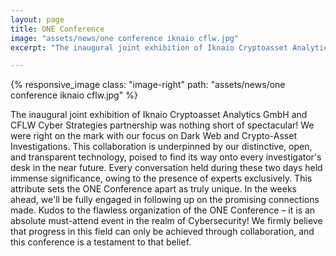 ```yaml
---
layout: page
title: ONE Conference
image: "assets/news/one conference iknaio cflw.jpg"
excerpt: "The inaugural joint exhibition of Iknaio Cryptoasset Analytics GmbH and CFLW Cyber Strategies partnership at ONE Conference."

---
```

{% responsive_image class: "image-right" path: "assets/news/one conference iknaio cflw.jpg" %}

The inaugural joint exhibition of Iknaio Cryptoasset Analytics GmbH and CFLW Cyber Strategies partnership was nothing short of spectacular! We were right on the mark with our focus on Dark Web and Crypto-Asset Investigations. This collaboration is underpinned by our distinctive, open, and transparent technology, poised to find its way onto every investigator's desk in the near future.
Every conversation held during these two days held immense significance, owing to the presence of experts exclusively. This attribute sets the ONE Conference apart as truly unique. In the weeks ahead, we'll be fully engaged in following up on the promising connections made.
Kudos to the flawless organization of the ONE Conference – it is an absolute must-attend event in the realm of Cybersecurity! We firmly believe that progress in this field can only be achieved through collaboration, and this conference is a testament to that belief.
